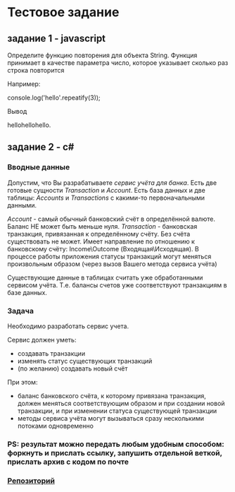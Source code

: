 # Тестовое задание

## задание 1 - javascript

Определите функцию повторения для объекта String. Функция принимает в качестве параметра число, которое указывает сколько раз
строка повторится

Например:

console.log('hello'.repeatify(3));

Вывод  

hellohellohello.

## задание 2 - c#

### Вводные данные

Допустим, что Вы разрабатываете *сервис учёта для банка*. Есть две готовые сущности *Transaction* и *Account*. Есть база данных и две таблицы: *Accounts* и *Transactions* с какими-то первоначальными данными.

*Account* - самый обычный банковский счёт в определённой валюте. Баланс НЕ может быть меньше нуля.
*Transaction* - банковская транзакция, привязанная к определённому счёту. Без счёта существовать не может. Имеет направление по отношению к банковскому счёту: Income\Outcome (Входящая\Исходящая). В процессе работы приложения статусы транзакций могут меняться произвольным образом (через вызов Вашего метода сервиса учёта)

Существующие данные в таблицах считать уже обработанными сервисом учёта. Т.е. балансы счетов уже соответствуют транзакциям в базе данных.

### Задача

Необходимо разработать сервис учета.

Сервис должен уметь:

- создавать транзакции
- изменять статус существующих транзакций
- (по желанию) создавать новый счёт

При этом:

- баланс банковского счёта, к которому привязана транзакция, должен меняться соответствующим образом и при создании новой транзакции, и при изменении статуса существующей транзакции
- методы сервиса учёта могут вызываться сразу несколькими потоками одновременно

### PS: результат можно передать любым удобным способом: форкнуть и прислать ссылку, запушить отдельной веткой, прислать архив с кодом по почте

### [Репозиторий](https://github.com/happygrey/task/)
